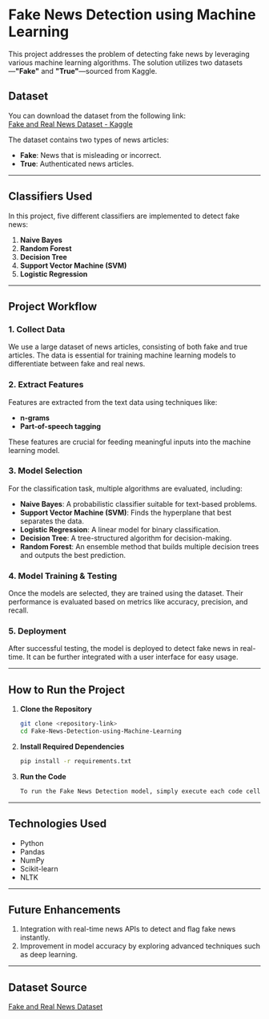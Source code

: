 # Fake News Detection using Machine Learning

This project addresses the problem of detecting fake news by leveraging various machine learning algorithms. The solution utilizes two datasets—**"Fake"** and **"True"**—sourced from Kaggle.

## Dataset

You can download the dataset from the following link:  
[Fake and Real News Dataset - Kaggle](https://www.kaggle.com/clmentbisaillon/fake-and-real-news-dataset)

The dataset contains two types of news articles:
- **Fake**: News that is misleading or incorrect.
- **True**: Authenticated news articles.

---

## Classifiers Used

In this project, five different classifiers are implemented to detect fake news:
1. **Naive Bayes**
2. **Random Forest**
3. **Decision Tree**
4. **Support Vector Machine (SVM)**
5. **Logistic Regression**

---

## Project Workflow

### 1. Collect Data
We use a large dataset of news articles, consisting of both fake and true articles. The data is essential for training machine learning models to differentiate between fake and real news.

### 2. Extract Features
Features are extracted from the text data using techniques like:
- **n-grams**
- **Part-of-speech tagging**

These features are crucial for feeding meaningful inputs into the machine learning model.

### 3. Model Selection
For the classification task, multiple algorithms are evaluated, including:
- **Naive Bayes**: A probabilistic classifier suitable for text-based problems.
- **Support Vector Machine (SVM)**: Finds the hyperplane that best separates the data.
- **Logistic Regression**: A linear model for binary classification.
- **Decision Tree**: A tree-structured algorithm for decision-making.
- **Random Forest**: An ensemble method that builds multiple decision trees and outputs the best prediction.

### 4. Model Training & Testing
Once the models are selected, they are trained using the dataset. Their performance is evaluated based on metrics like accuracy, precision, and recall.

### 5. Deployment
After successful testing, the model is deployed to detect fake news in real-time. It can be further integrated with a user interface for easy usage.

---

## How to Run the Project

1. **Clone the Repository**  
   ```bash
   git clone <repository-link>
   cd Fake-News-Detection-using-Machine-Learning

2. **Install Required Dependencies**
   ```bash
   pip install -r requirements.txt

3. **Run the Code**
   ```bash
   To run the Fake News Detection model, simply execute each code cell below.

---

## Technologies Used
- Python
- Pandas
- NumPy
- Scikit-learn
- NLTK

---

## Future Enhancements
1. Integration with real-time news APIs to detect and flag fake news instantly.
2. Improvement in model accuracy by exploring advanced techniques such as deep learning.

---

## Dataset Source
[Fake and Real News Dataset](https://www.kaggle.com/clmentbisaillon/fake-and-real-news-dataset)
